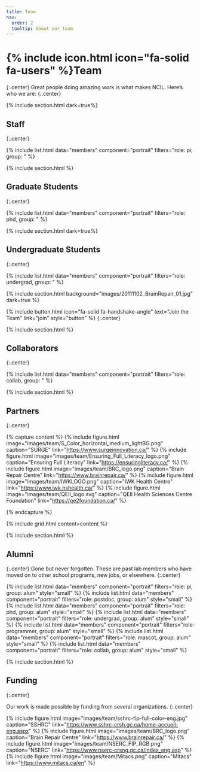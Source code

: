 ```yaml
---
title: Team
nav:
  order: 2
  tooltip: About our team
---
```


# {% include icon.html icon="fa-solid fa-users" %}Team
{:.center}
Great people doing amazing work is what makes NCIL. Here’s who we are:
{:.center}

{% include section.html dark=true%}

## Staff
{:.center}

{% include list.html data="members" component="portrait" filters="role: pi, group: " %}

{% include section.html %}

## Graduate Students
{:.center}

{% include list.html data="members" component="portrait" filters="role: phd, group: " %}

{% include section.html dark=true%}

## Undergraduate Students
{:.center}

{% include list.html data="members" component="portrait" filters="role: undergrad, group: " %}

{% include section.html background="images/20111102_BrainRepair_01.jpg" dark=true %}

{%
  include button.html
  icon="fa-solid fa-handshake-angle"
  text="Join the Team"
  link="join"
  style="button"
%}
{:.center}

{% include section.html %}

## Collaborators
{:.center}

{% include list.html data="members" component="portrait" filters="role: collab, group: " %}

{% include section.html %}

## Partners
{:.center}

{% capture content %}
{% include figure.html image="images/team/S_Color_horizontal_medium_lightBG.png" caption="SURGE" link="https://www.surgeinnovation.ca/" %}
{% include figure.html image="images/team/Ensuring_Full_Literacy_logo.png" caption="Ensuring Full Literacy" link="https://ensuringliteracy.ca/" %}
{% include figure.html image="images/team/BRC_logo.png" caption="Brain Repair Centre" link="https://www.brainrepair.ca/" %}
{% include figure.html image="images/team/IWKLOGO.png" caption="IWK Health Centre" link="https://www.iwk.nshealth.ca/" %}
{% include figure.html image="images/team/QEII_logo.svg" caption="QEII Health Sciences Centre Foundation" link="https://qe2foundation.ca/" %}

{% endcapture %}

{% include grid.html content=content %}

{% include section.html %}

## Alumni
{:.center}
Gone but never forgotten.
These are past lab members who have moved on to other school programs, new jobs, or elsewhere.
{:.center}

{% include list.html data="members" component="portrait" filters="role: pi, group: alum" style="small" %}
{% include list.html data="members" component="portrait" filters="role: postdoc, group: alum" style="small" %}
{% include list.html data="members" component="portrait" filters="role: phd, group: alum" style="small" %}
{% include list.html data="members" component="portrait" filters="role: undergrad, group: alum" style="small" %}
{% include list.html data="members" component="portrait" filters="role: programmer, group: alum" style="small" %}
{% include list.html data="members" component="portrait" filters="role: mascot, group: alum" style="small" %}
{% include list.html data="members" component="portrait" filters="role: collab, group: alum" style="small" %}

{% include section.html %}

## Funding
{:.center}

Our work is made possible by funding from several organizations.
{:.center}

{% include figure.html image="images/team/sshrc-fip-full-color-eng.jpg" caption="SSHRC" link="https://www.sshrc-crsh.gc.ca/home-accueil-eng.aspx" %}
{% include figure.html image="images/team/BRC_logo.png" caption="Brain Repair Centre" link="https://www.brainrepair.ca/" %}
{% include figure.html image="images/team/NSERC_FIP_RGB.png" caption="NSERC" link="https://www.nserc-crsng.gc.ca/index_eng.asp" %}
{% include figure.html image="images/team/Mitacs.png" caption="Mitacs" link="https://www.mitacs.ca/en" %}
